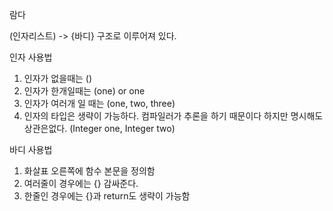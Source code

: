 람다

(인자리스트) -> {바디} 구조로 이루어져 있다.
 
인자 사용법
1. 인자가 없을때는 ()
2. 인자가 한개일때는 (one) or one
3. 인자가 여러개 일 때는 (one, two, three)
4. 인자의 타입은 생략이 가능하다. 컴파일러가 추론을 하기 때문이다 하지만 명시해도 상관은없다. (Integer one, Integer two)

바디 사용법
1. 화살표 오른쪽에 함수 본문을 정의함
2. 여러줄이 경우에는 {} 감싸준다.
3. 한줄인 경우에는 {}과 return도 생략이 가능함

